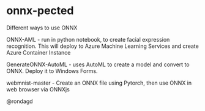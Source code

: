# onnx-pected

Different ways to use ONNX

ONNX-AML - run in python notebook, to create facial expression recognition. This will deploy to Azure Machine Learning Services and create Azure Container Instance

GenerateONNX-AutoML - uses AutoML to create a model and convert to ONNX. Deploy it to Windows Forms.

webmnist-master - Create an ONNX file using Pytorch, then use ONNX in web browser via ONNXjs

@rondagd
